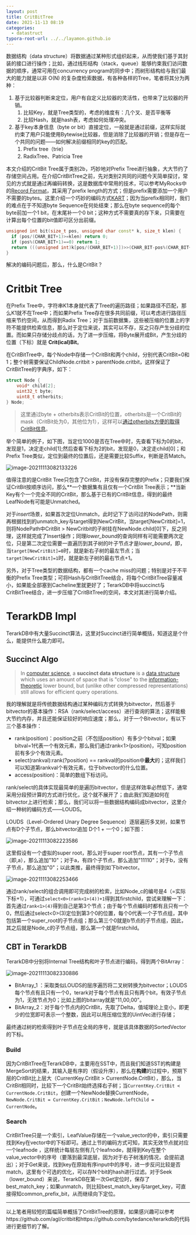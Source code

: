 ```yaml
---
layout: post
title: CritBitTree
date: 2021-11-13 08:19
categories:
  - datastruct
typora-root-url: ../../layamon.github.io
---
```


数据结构（data structure）将数据通过某种形式组织起来，从而使我们基于其封装的接口进行操作；比如，通过线形结构（stack，queue）能够约束我们访问数据的顺序，通常可用在concurrency program的同步中；而树形结构给与我们最大的能力就是以非 O(N) 的复杂度检索数据，有各种各样的Tree，笔者将其分为两种：

1. 基于比较器判断来定位，用户有自定义比较器的灵活性，也带来了比较器的开销。
   1. 比较Key，就是Tree类型的，考虑的维度有：几个叉、是否平衡等
   2. 比较Hash，就是hash表，考虑如何处理冲突。
2. 基于key本身信息（byte or bit）直接定位，一般就是通过前缀，这样实际就约束了用户只能使用Bytewise比较器，但是消除了比较器的开销；但是存在一个共同的问题——如何解决前缀相同的key的匹配。
   1. Prefix tree（trie）
   2. RadixTree、Patricia Tree

本文介绍的CritBit Tree属于类别2b，巧妙地对Prefix Tree进行抽象，大大节约了存储空间占用。在介绍CritBitTree之前，先对类别2共同的问题今天简单探讨，常见的方式就是通过再编码转换，这是数据库中常用的技术，可以参考MyRocks中的[Record Format](https://github.com/facebook/mysql-5.6/wiki/MyRocks-record-format#memcomparable-format)，其采用了prefix length的方式；但是prefix需要添加一个用户不需要的bytes。这里介绍一个巧妙的编码方式[KART](https://code.dogmap.org/kart/)；因为当prefix相同时，我们的难点在于不知道byte Sequence在何处结束；那么在byte sequence的每个byte前加一个1 bit，在末尾补一个0 bit；这种方式不需要真的存下来，只需要在计算出每个位置的bit值即可区分出前缀。

```cpp
unsigned int bit(size_t pos, unsigned char const* k, size_t klen) {
  if (pos/(CHAR_BIT+1)>=klen) return 0;
  if (pos%(CHAR_BIT+1)==0) return 1;
  return (((unsigned int)k[pos/(CHAR_BIT+1)])>>(CHAR_BIT-pos%(CHAR_BIT+1)))&(unsigned int)1;
}
```

解决的编码问题后，那么，什么是CritBit？

# Critbit Tree

在Prefix Tree中，字符串K1本身就代表了Tree的遍历路径；如果路径不匹配，那么K1就不在Tree中；而如果Prefix Tree存在很多共同前缀，可以考虑进行路径压缩来节约空间，从而得到Radix Tree；对于当前数据集，这些被压缩的位置上的字符不能提供检索信息，那么对于定位来说，其实可以不存，反之只存产生分歧的位置。而如果只存储分歧点的话，为了进一步压缩，将Byte展开成Bit，产生分歧的位置（下标）就是 **Crit(ical)Bit**。

在CritBitTree中，每个Node中存储一个CritBit和两个child，分别代表CritBit=0和1；整个树需要保证ChildNode.critbit > parentNode.critbit，这样保证了CritBitTree的字典序，如下：

```cpp
struct Node {
	void* child[2];
	uint32_t byte;
	uint8_t otherbits;
} Node;
```

> 这里通过byte + otherbits表示CritBit的位置，otherbits是一个CritBit的mask（CritBit处为0，其他位为1），这样可以[通过otherbits方便的取得CritBit信息](https://github.com/agl/critbit/blob/4bb69901a9813de05331bd3afc5085e00050f701/critbit.c#L51)。

举个简单的例子，如下图，当定位1000是否在Tree中时，先查看下标为0的bit，发现是1，决定走child[1];然后查看下标为2的bit，发现是0，决定走child[0]；和Prefix Tree类似，定位到最终的位置后，还是需要比较Suffix，判断是否Match。

![image-20211113082133226](/image/cbt/cbt1.png)

值得注意的是CritBit Tree只包含了CritBit，并没有保存完整的Prefix；只要我们保证CritBit按顺序访问，那么**一个数据集有且仅有一个CritBit Tree表示；**当新Key有个一个完全不同的CritBit，那么基于已有的CritBit信息，得到的最终LeafNode有可能是Unmatched。

对于*insert*场景，如果首次定位Unmatch，此时记下了访问过的NodePath，则需再根据找到的unmatch_key与target得到NewCritBit，当target[NewCritbit]=1，则将NodePath中CritBit > NewCritbit的子树挂在NewNode.child[0]下，反之同理，这样就完成了Insert操作；同理*lower_bound*的查询同样有可能需要两次定位，只是第二次定位需要一直遍历到其子树的叶子节点才是*lower_bound*，即，当`target[NewCritBit]=0`时，就是新右子树的最左节点；当`target[NewCritBit]=1`时，就是新左子树的最右节点+1。

另外，对于Tree类型的数据结构，都有一个cache miss的问题；特别是对于不平衡的Prefix Tree类型；可将Hash与CritBitTree结合，将每个CritBitTree容量减小，如果能全部塞到Cacheline里就更好了；TerarkDB中将succinct与CritBitTree结合，进一步压缩了CritBitTree的空间，本文对其进行简单介绍。

# TerarkDB Impl

TerarkDB中有大量Succinct算法，这里对Succinct进行简单概括，知道这是个什么，能提供什么能力即可。

## Succinct Algo

> In [computer science](https://en.wikipedia.org/wiki/Computer_science), a **succinct data structure** is a [data structure](https://en.wikipedia.org/wiki/Data_structure) which uses an amount of space that is "close" to the [information-theoretic](https://en.wikipedia.org/wiki/Information-theoretic) lower bound, but (unlike other compressed representations) still allows for efficient query operations.

我的理解就是将传统数据结构通过某种编码方式转换为bitvector，然后基于bitvector的基本操作：RSA（rank/select/access）进行查询的算法；这样能极大节约内存，并且还能保证较好的响应速度；那么，对于一个Bitvector，有以下三个基本操作：

- rank<bitval>(position)：position之前（不包括position）有多少个bitval；如果bitval=1代表一个有效元素，那么我们通过rank<1>(position)，可知position前有多少个有效元素。
- select<bitval>(rankval):rank<bitval>(?position) == rankval的position中**最大**的；这样我们可以知道第rankval个有效元素，位于bitvector的什么位置。
- access(position)：简单的数组下标访问。

rank/select的具体实现最简单的是遍历bitvector，但是这样效率必然低下，通常采用分段预计算的方式进行优化，这个就不展开了；由此我们知道如何在bitvector上进行检索；那么，我们可以将一些数据结构编码成bitvector，这里介绍一种树的编码方式——LOUDS。

LOUDS（Level-Ordered Unary Degree Sequence）逐层遍历多叉树，如果节点有D个子节点，那么bitvector追加 D个1 + 一个0；如下图：

![image-20211113082223586](/image/cbt/cbt2.png)

这里假设有一个虚拟的super root，那么对于super root节点，其有一个子节点（即,a），那么追加"10"；对于a，有四个子节点，那么追加"11110"；对于b，没有子节点，那么追加"0"；以此类推，最终得到如下bitvector。

![image-20211113082253466](/image/cbt/cbt3.png)

通过rank/select的组合调用即可完成树的检索，比如Node_c的编号是4（=实际下标+1），可通过`select<0>(rank<1>(4))+1`得到其firstchild，尝试来理解一下：首先通过`rank<1>(4)`得到自己是第3个节点；由于每个节点编码时都有且只有一个0，然后通过select<0>(3)定位到第3个0的位置，每个0代表一个子节点组，其中包括第一个super_root的子节点组；那么第三个0就是b节点的子节点组，因此，其之后就是Node_c的子节点组，那么第一个就是firstchild。

## CBT in TerarkDB

TerarkDB中分别将Internal Tree结构和叶子节点进行编码，得到两个BitArray：

![image-20211113082330886](/image/cbt/cbt4.png)

- BitArray_1 ：采取类似LOUDS的层序遍历将二叉树转换为bitvector；LOUDS每个节点有且只有一个0，terark对于每个节点有且只有两个bit，有效子节点为1，无效节点为0；比如上图的bitarray就是"11,00,00"。
- BitArray_2：对于每个节点内的CritBit，先取了Delta，值域理论上变小，即更少的位宽即可表示一个整数，因此可以用压缩位宽的UintVec进行存储；

最终通过树的检索得到叶子节点在全局的序号，就是该具体数据的SortedVector的下标。

### **Build**

因为CritBitTree在TerarkDB中，主要用在SST中，而且我们知道SST的构建是MergeSort的结果，其输入是有序的（假设升序），那么在**构建**的过程中，预期下层的CritBit比上层大（CurrentKey.CritBit > CurrentNode.CritBit），那么，当CritBit相同时，比较下一个CritBit始终选择右子树；当`CurrentKey.CritBit < CurrentNode.CritBit`，创建一个NewNode替换CurrentNode，`NewNode.CritBit = CurrentKey.CritBit；NewNode.leftChild = CurrentNode`。

### **Search**

CritBitTree只是一个索引，LeafValue存储在一个value_vector的中，索引只需要找到Key在vector中的下标即可。通过上节的编码方式可知，其实无效节点就对应一个leafnode ，这样统计每层左侧有几个leafnode，就得到Key在整个value_vector中的序号（要落到最深底层，因为对于右子树浅的情况，会提前退出）；对于Get来说，找到key在原始有序input中的序号，进一步反问比较是否match，这里有个可选的优化，可以存N个bit的hash进行过滤。对于Seek（lower_bound）来说，TerarkDB在第一次Get定位时，保存了best_match_key；如果unmatch，则比较best_match_key与target_key，可直接得知common_prefix_bit，从而继续向下定位。

------

以上笔者用较短的篇幅简单概括了CritBitTree的原理，如果感兴趣可以参考https://github.com/agl/critbit和https://github.com/bytedance/terarkdb的代码进行更细节的了解。
